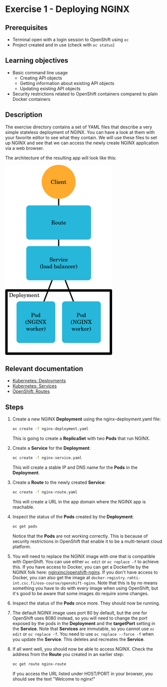 # Exercise 1 - Deploying NGINX

## Prerequisites

* Terminal open with a login session to OpenShift using `oc`
* Project created and in use (check with `oc status`)

## Learning objectives

* Basic command line usage
  * Creating API objects
  * Getting information about existing API objects
  * Updating existing API objects
* Security restrictions related to OpenShift containers compared to plain Docker
  containers

## Description

The exercise directory contains a set of YAML files that describe a very simple
stateless deployment of NGINX. You can have a look at them with your favorite
editor to see what they contain. We will use these files to set up NGINX and see
that we can access the newly create NGINX application via a web browser.

The architecture of the resulting app will look like this:

![Exercise 1 architecture](ex1-arch.png)

## Relevant documentation

* [Kubernetes: Deployments](https://kubernetes.io/docs/concepts/workloads/controllers/deployment/)
* [Kubernetes: Services](https://kubernetes.io/docs/concepts/services-networking/service/)
* [OpenShift: Routes](https://docs.openshift.org/3.6/architecture/networking/routes.html)

## Steps

1. Create a new NGINX **Deployment** using the nginx-deployment.yaml file:
   ```bash
   oc create -f nginx-deployment.yaml
   ```
   This is going to create a **ReplicaSet** with two **Pods** that run NGINX.

2. Create a **Service** for the **Deployment**:
   ```bash
   oc create -f nginx-service.yaml
   ```
   This will create a stable IP and DNS name for the **Pods** in the
   **Deployment**.

3. Create a **Route** to the newly created **Service**:
   ```bash
   oc create -f nginx-route.yaml
   ```
   This will create a URL in the app domain where the NGINX app is reachable.

4. Inspect the status of the **Pods** created by the **Deployment**:
   ```bash
   oc get pods
   ```
   Notice that the **Pods** are not working correctly. This is because of
   security restrictions in OpenShift that enable it to be a multi-tenant cloud
   platform.

5. You will need to replace the NGINX image with one that is compatible with
   OpenShift. You can use either `oc edit` or `oc replace -f` to achieve this.
   If you have access to Docker, you can get a Dockerfile by the NGINX folk
   here:
   [nginxinc/openshift-nginx](https://github.com/nginxinc/openshift-nginx).
   If you don't have access to Docker, you can also get the image at
   `docker-registry.rahti-int.csc.fi/oso-course/openshift-nginx`. Note that this
   is by no means something you have to do with every image when using
   OpenShift, but it's good to be aware that some images do require some
   changes.

6. Inspect the status of the **Pods** once more. They should now be running.

7. The default NGINX image uses port 80 by default, but the one for OpenShift
   uses 8080 instead, so you will need to change the port exposed by the pods in
   the **Deployment** and the **targetPort** setting in the **Service**. Note
   that **Services** are immutable, so you cannot use `oc edit` or
   `oc replace -f`. You need to use `oc replace --force -f` when you update the
   **Service**. This deletes and recreates the **Service**.

8. If all went well, you should now be able to access NGINX. Check the address
    from the **Route** you created in an earlier step:
    ```bash
    oc get route nginx-route
    ```
    If you access the URL listed under HOST/PORT in your browser, you should see
    the text "Welcome to nginx!"
